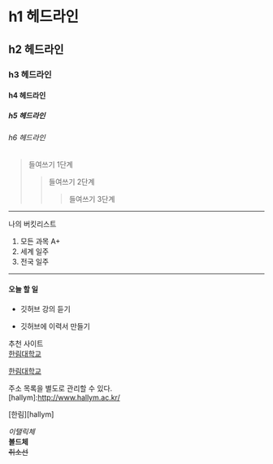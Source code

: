 # h1 헤드라인
## h2 헤드라인
### h3 헤드라인
#### h4 헤드라인
##### h5 헤드라인
###### h6 헤드라인

> 들여쓰기 1단계
>> 들여쓰기 2단계
>>> 들여쓰기 3단계
-------------------------------
나의 버킷리스트
1. 모든 과목 A+
2. 세계 일주
3. 전국 일주
*******************************
#### 오늘 할 일
* 깃허브 강의 듣기
+ 깃허브에 이력서 만들기

추천 사이트  
[한림대학교](www.hallym.ac.kr)

<a href=www.hallym.ac.kr>한림대학교</a>

  주소 목록을 별도로 관리할 수 있다.  
[hallym]:http://www.hallym.ac.kr/

[한림][hallym]

*이탤릭체*  
**볼드체**  
~~취소선~~  
